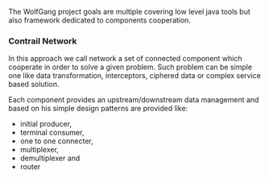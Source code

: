 The WolfGang project goals are  multiple covering low level java tools
but also framework dedicated to components cooperation.

### Contrail Network

In this approach  we call  network a  set of  connected component
which cooperate in order to solve a given problem. Such problem can be
simple one  like data  transformation, interceptors, ciphered  data or
complex service based solution.

Each component provides an upstream/downstream data management and
based  on  his  simple  design  patterns  are  provided  like: 

* initial producer,  
* terminal  consumer, 
* one  to  one  connecter, 
* multiplexer,
* demultiplexer and 
* router

